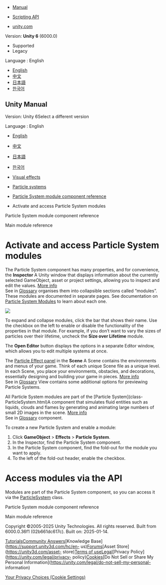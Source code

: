 [](https://docs.unity3d.com)

  * [Manual](../Manual/index.html)
  * [Scripting API](../ScriptReference/index.html)

  * [unity.com](https://unity.com/)

Version: **Unity 6** (6000.0)

  * Supported
  * Legacy

Language : English

  * [English](/Manual/activate-access-particle-system-modules.html)
  * [中文](/cn/current/Manual/activate-access-particle-system-modules.html)
  * [日本語](/ja/current/Manual/activate-access-particle-system-modules.html)
  * [한국어](/kr/current/Manual/activate-access-particle-system-modules.html)

[](https://docs.unity3d.com)

## Unity Manual

Version: Unity 6Select a different version

Language : English

  * [English](/Manual/activate-access-particle-system-modules.html)
  * [中文](/cn/current/Manual/activate-access-particle-system-modules.html)
  * [日本語](/ja/current/Manual/activate-access-particle-system-modules.html)
  * [한국어](/kr/current/Manual/activate-access-particle-system-modules.html)

  * [Visual effects](visual-effects.html)
  * [Particle systems](ParticleSystems.html)
  * [Particle System module component reference](ParticleSystemModules.html)
  * Activate and access Particle System modules

[](ParticleSystemModules.html)

Particle System module component reference

[](PartSysMainModule.html)

Main module reference

# Activate and access Particle System modules

The Particle System component has many properties, and for convenience, the
**Inspector** A Unity window that displays information about the currently
selected GameObject, asset or project settings, allowing you to inspect and
edit the values. [More info](UsingTheInspector.html)  
See in [Glossary](Glossary.html#Inspector) organises them into collapsible
sections called “modules”. These modules are documented in separate pages. See
documentation on [Particle System Modules](ParticleSystemModules.html) to
learn about each one.

![](../uploads/Main/PartSysMainInsp.png)

To expand and collapse modules, click the bar that shows their name. Use the
checkbox on the left to enable or disable the functionality of the properties
in that module. For example, if you don’t want to vary the sizes of particles
over their lifetime, uncheck the **Size over Lifetime** module.

The **Open Editor** button displays the options in a separate Editor window,
which allows you to edit multiple systems at once.

The [Particle Effect panel](PartSysUsage.html) in the **Scene** A Scene
contains the environments and menus of your game. Think of each unique Scene
file as a unique level. In each Scene, you place your environments, obstacles,
and decorations, essentially designing and building your game in pieces. [More
info](CreatingScenes.html)  
See in [Glossary](Glossary.html#Scene) View contains some additional options
for previewing Particle Systems.

All Particle System modules are part of the [Particle System](class-
ParticleSystem.html)A component that simulates fluid entities such as liquids,
clouds and flames by generating and animating large numbers of small 2D images
in the scene. [More info](class-ParticleSystem.html)  
See in [Glossary](Glossary.html#particlesystem) component.

To create a new Particle System and enable a module:

  1. Click **GameObject** > **Effects** > **Particle System**.
  2. In the Inspector, find the Particle System component.
  3. In the Particle System component, find the fold-out for the module you want to apply.
  4. To the left of the fold-out header, enable the checkbox.

# Access modules via the API

Modules are part of the Particle System component, so you can access it via
the [ParticleSystem](../ScriptReference/ParticleSystem.html) class.

[](ParticleSystemModules.html)

Particle System module component reference

[](PartSysMainModule.html)

Main module reference

Copyright ©2005-2025 Unity Technologies. All rights reserved. Built from
6000.0.36f1 (02b661dc617c). Built on: 2025-01-14.

[Tutorials](https://learn.unity.com/)[Community
Answers](https://answers.unity3d.com)[Knowledge
Base](https://support.unity3d.com/hc/en-
us)[Forums](https://forum.unity3d.com)[Asset Store](https://unity3d.com/asset-
store)[Terms of
use](https://docs.unity3d.com/Manual/TermsOfUse.html)[Legal](https://unity.com/legal)[Privacy
Policy](https://unity.com/legal/privacy-
policy)[Cookies](https://unity.com/legal/cookie-policy)[Do Not Sell or Share
My Personal Information](https://unity.com/legal/do-not-sell-my-personal-
information)

[Your Privacy Choices (Cookie Settings)](javascript:void\(0\);)

